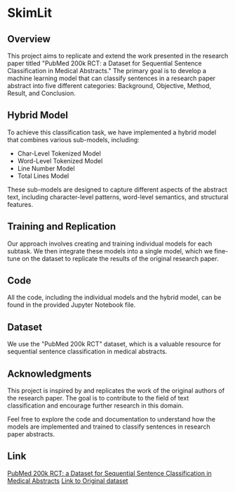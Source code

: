 # SkimLit
## Overview

This project aims to replicate and extend the work presented in the research paper titled "PubMed 200k RCT: a Dataset for Sequential Sentence Classification in Medical Abstracts." The primary goal is to develop a machine learning model that can classify sentences in a research paper abstract into five different categories: Background, Objective, Method, Result, and Conclusion.

## Hybrid Model

To achieve this classification task, we have implemented a hybrid model that combines various sub-models, including:

- Char-Level Tokenized Model
- Word-Level Tokenized Model
- Line Number Model
- Total Lines Model

These sub-models are designed to capture different aspects of the abstract text, including character-level patterns, word-level semantics, and structural features.

## Training and Replication

Our approach involves creating and training individual models for each subtask. We then integrate these models into a single model, which we fine-tune on the dataset to replicate the results of the original research paper.

## Code

All the code, including the individual models and the hybrid model, can be found in the provided Jupyter Notebook file.

## Dataset

We use the "PubMed 200k RCT" dataset, which is a valuable resource for sequential sentence classification in medical abstracts.

## Acknowledgments

This project is inspired by and replicates the work of the original authors of the research paper. The goal is to contribute to the field of text classification and encourage further research in this domain.

Feel free to explore the code and documentation to understand how the models are implemented and trained to classify sentences in research paper abstracts.

## Link
[PubMed 200k RCT: a Dataset for Sequential Sentence Classification in Medical Abstracts](https://arxiv.org/abs/1710.06071)
[Link to Original dataset](https://github.com/Franck-Dernoncourt/pubmed-rct)
